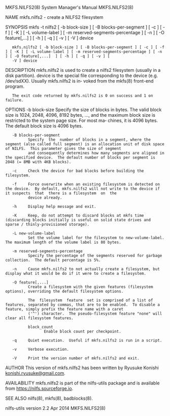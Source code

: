 MKFS.NILFS2(8)                                                                      System Manager's Manual                                                                      MKFS.NILFS2(8)

NAME
       mkfs.nilfs2 - create a NILFS2 filesystem

SYNOPSIS
       mkfs  -t nilfs2 [ -b block-size ] [ -B blocks-per-segment ] [ -c ] [ -f ] [ -K ] [ -L volume-label ] [ -m reserved-segments-percentage ] [ -n ] [ -O feature[,...]  ] [ -h ] [ -q ] [ -v
       ] [ -V ] device

       mkfs.nilfs2 [ -b block-size ] [ -B blocks-per-segment ] [ -c ] [ -f ] [ -K ] [ -L volume-label ] [ -m reserved-segments-percentage ] [ -n ] [ -O feature[,...]  ] [ -h ] [ -q ] [ -v ] [
       -V ] device

DESCRIPTION
       mkfs.nilfs2  is  used to create a nilfs2 filesystem (usually in a disk partition).  device is the special file corresponding to the device (e.g.  /dev/sdXX). Usually mkfs.nilfs2 is in‐
       voked from the mkfs(8) front-end program.

       The exit code returned by mkfs.nilfs2 is 0 on success and 1 on failure.

OPTIONS
       -b block-size
              Specify the size of blocks in bytes.  The valid block size is 1024, 2048, 4096, 8192 bytes, ..., and the maximum block size is restricted to the system page size.  For most  ma‐
              chines, it is 4096 bytes.  The default block size is 4096 bytes.

       -B blocks-per-segment
              Specify  the  number of blocks in a segment, where the segment (also called full segment) is an allocation unit of disk space of NILFS.  This parameter gives the size of segment
              and consequently determines how many segments are aligned in the specified device.  The default number of blocks per segment is 2048 (= 8MB with 4KB blocks).

       -c     Check the device for bad blocks before building the filesystem.

       -f     Force overwrite when an existing filesystem is detected on the device.  By default, mkfs.nilfs2 will not write to the device if it suspects  that  there is a filesystem  on  the
              device already.

       -h     Display help message and exit.

       -K     Keep, do not attempt to discard blocks at mkfs time (discarding blocks initially is useful on solid state drives and sparse / thinly-provisioned storage).

       -L new-volume-label
              Set the volume label for the filesystem to new-volume-label.  The maximum length of the volume label is 80 bytes.

       -m reserved-segments-percentage
              Specify the percentage of the segments reserved for garbage collection.  The default percentage is 5%.

       -n     Cause mkfs.nilfs2 to not actually create a filesystem, but display what it would be do if it were to create a filesystem.

       -O feature[,...]
              Create a filesystem with the given features (filesystem options), overriding the default filesystem options.

              The  filesystem  feature  set is comprised of a list of features, separated by commas, that are to be enabled.  To disable a feature, simply prefix the feature name with a caret
              ('^') character.  The pseudo-filesystem feature "none" will clear all filesystem features.

              block_count
                     Enable block count per checkpoint.

       -q     Quiet execution.  Useful if mkfs.nilfs2 is run in a script.

       -v     Verbose execution.

       -V     Print the version number of mkfs.nilfs2 and exit.

AUTHOR
       This version of mkfs.nilfs2 has been written by Ryusuke Konishi <konishi.ryusuke@gmail.com>.

AVAILABILITY
       mkfs.nilfs2 is part of the nilfs-utils package and is available from https://nilfs.sourceforge.io.

SEE ALSO
       nilfs(8), mkfs(8), badblocks(8).

nilfs-utils version 2.2                                                                     Apr 2014                                                                             MKFS.NILFS2(8)
